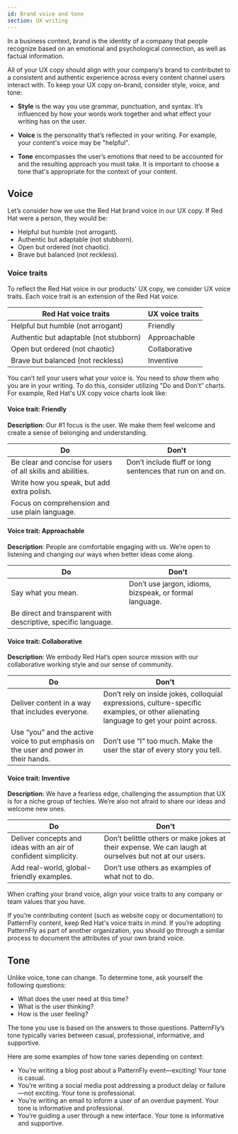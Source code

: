 ```yaml
---
id: Brand voice and tone
section: UX writing
---
```


In a business context, brand is the identity of a company that people recognize based on an emotional and psychological connection, as well as factual information.

All of your UX copy should align with your company’s brand to contributet to a consistent and authentic experience across every content channel users interact with. To keep your UX copy on-brand, consider style, voice, and tone:

- **Style** is the way you use grammar, punctuation, and syntax. It’s influenced by how your words work together and what effect your writing has on the user. 

- **Voice** is the personality that’s reflected in your writing. For example, your content's voice may be "helpful".

- **Tone** encompasses the user’s emotions that need to be accounted for and the resulting approach you must take. It is important to choose a tone that's appropriate for the context of your content.

## Voice 

Let’s consider how we use the Red Hat brand voice in our UX copy. If Red Hat were a person, they would be:

- Helpful but humble (not arrogant).
- Authentic but adaptable (not stubborn).
- Open but ordered (not chaotic).
- Brave but balanced (not reckless).

### Voice traits
To reflect the Red Hat voice in our products' UX copy, we consider UX voice traits. Each voice trait is an extension of the Red Hat voice.

<div class="ws-content-table">

| **Red Hat voice traits** | **UX voice traits** |
|----------------------------------------|---------------------|
| Helpful but humble (not arrogant)      | Friendly            |
| Authentic but adaptable (not stubborn) | Approachable        |
| Open but ordered (not chaotic)         | Collaborative       |
| Brave but balanced (not reckless)      | Inventive           |

</div>

You can’t *tell* your users what your voice is. You need to *show* them who you are in your writing. To do this, consider utilizing "Do and Don’t” charts. For example, Red Hat's UX copy voice charts look like:

#### **Voice trait**: Friendly

**Description**: Our #1 focus is the user. We make them feel welcome and create a sense of belonging and understanding.

<div class="ws-content-table">

| **Do** | **Don't** |
|--------|-----------|
| Be clear and concise for users of all skills and abilities. | Don’t include fluff or long sentences that run on and on. |
| Write how you speak, but add extra polish.                  ||
| Focus on comprehension and use plain language.              ||

</div>

#### **Voice trait**: Approachable

**Description**: People are comfortable engaging with us. We’re open to listening and changing our ways when better ideas come along.

<div class="ws-content-table">

| **Do** | **Don't** |
|--------|-----------|
| Say what you mean.                                             | Don’t use jargon, idioms, bizspeak, or formal language. |
| Be direct and transparent with descriptive, specific language. ||

</div>

#### **Voice trait**: Collaborative

**Description**: We embody Red Hat’s open source mission with our collaborative working style and our sense of community.

<div class="ws-content-table">

| **Do** | **Don't** |
|--------|-----------|
| Deliver content in a way that includes everyone.                                     | Don’t rely on inside jokes, colloquial expressions, culture-specific examples, or other alienating language to get your point across. |
| Use “you” and the active voice to put emphasis on the user and power in their hands. | Don’t use “I” too much. Make the user the star of every story you tell. |

</div>

#### **Voice trait**: Inventive

**Description**: We have a fearless edge, challenging the assumption that UX is for a niche group of techies. We’re also not afraid to share our ideas and welcome new ones.

<div class="ws-content-table">

| **Do** | **Don't** |
|--------|-----------|
| Deliver concepts and ideas with an air of confident simplicity. | Don’t belittle others or make jokes at their expense. We can laugh at ourselves but not at our users. |
| Add real-world, global-friendly examples.                       | Don’t use others as examples of what not to do.                                                       |

</div>

When crafting your brand voice, align your voice traits to any company or team values that you have.

If you’re contributing content (such as website copy or documentation) to PatternFly content, keep Red Hat's voice traits in mind. If you’re adopting PatternFly as part of another organization, you should go through a similar process to document the attributes of your own brand voice. 

## Tone
Unlike voice, tone can change. To determine tone, ask yourself the following questions:

- What does the user need at this time?
- What is the user thinking?
- How is the user feeling?

The tone you use is based on the answers to those questions. PatternFly’s tone typically varies between casual, professional, informative, and supportive.

Here are some examples of how tone varies depending on context:

- You’re writing a blog post about a PatternFly event—exciting! Your tone is casual.
- You’re writing a social media post addressing a product delay or failure—not exciting. Your tone is professional.
- You’re writing an email to inform a user of an overdue payment. Your tone is informative and professional.
- You’re guiding a user through a new interface. Your tone is informative and supportive.
